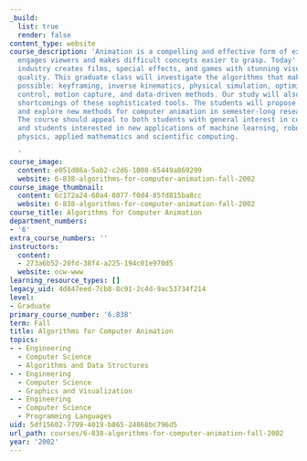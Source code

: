 ```yaml
---
_build:
  list: true
  render: false
content_type: website
course_description: 'Animation is a compelling and effective form of expression; it
  engages viewers and makes difficult concepts easier to grasp. Today''s animation
  industry creates films, special effects, and games with stunning visual detail and
  quality. This graduate class will investigate the algorithms that make these animations
  possible: keyframing, inverse kinematics, physical simulation, optimization, optimal
  control, motion capture, and data-driven methods. Our study will also reveal the
  shortcomings of these sophisticated tools. The students will propose improvements
  and explore new methods for computer animation in semester-long research projects.
  The course should appeal to both students with general interest in computer graphics
  and students interested in new applications of machine learning, robotics, biomechanics,
  physics, applied mathematics and scientific computing.

  '
course_image:
  content: e051d86a-5ab2-c2d6-1008-65449a869299
  website: 6-838-algorithms-for-computer-animation-fall-2002
course_image_thumbnail:
  content: 6c172a24-60a4-8077-f0d4-85fd815ba8cc
  website: 6-838-algorithms-for-computer-animation-fall-2002
course_title: Algorithms for Computer Animation
department_numbers:
- '6'
extra_course_numbers: ''
instructors:
  content:
  - 273a6b52-20fd-38f4-a225-194c01e970d5
  website: ocw-www
learning_resource_types: []
legacy_uid: 4d847eed-7cb8-8c91-2c4d-9ac53734f214
level:
- Graduate
primary_course_number: '6.838'
term: Fall
title: Algorithms for Computer Animation
topics:
- - Engineering
  - Computer Science
  - Algorithms and Data Structures
- - Engineering
  - Computer Science
  - Graphics and Visualization
- - Engineering
  - Computer Science
  - Programming Languages
uid: 5df15602-7799-4019-b865-24868bc796d5
url_path: courses/6-838-algorithms-for-computer-animation-fall-2002
year: '2002'
---
```

